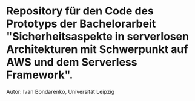 # Repository für den Code des Prototyps der Bachelorarbeit "Sicherheitsaspekte in serverlosen Architekturen mit Schwerpunkt auf AWS und dem Serverless Framework".

Autor: Ivan Bondarenko, Universität Leipzig
